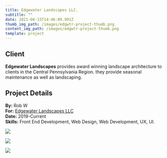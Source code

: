 ```yaml
---
title: Edgewater Landscapes LLC.
subtitle: ""
date: 2021-06-15T14:46:09.991Z
thumb_img_path: /images/edgwtr-project-thumb.png
content_img_path: /images/edgwtr-project-thumb.png
template: project
---
```

## Client

**Edgewater Landscapes** provides award winning landscape architecture to clients in the Central Pennsylvania Region. they provide seasonal maintenance as well as landscaping. 

## Project Details

**By:** [](http://www.pixelparlor.com/)Rob W\
**For:** [Edgewater Landscapes LLC](https://www.edgewaterlandscapesllc.com/)\
**Date:** 2019-Current\
**Skills:** Front End Development, Web Design, Web Development, UX, UI.

![](/images/edgwtr-dsk.png)

![](/images/edgwtr-tblt.png)

![](/images/edgwtr-phn.png)